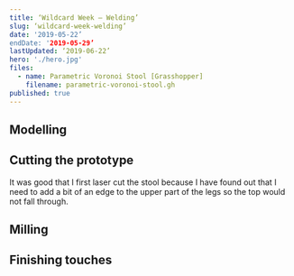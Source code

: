 ```yaml
---
title: ‘Wildcard Week – Welding’
slug: ‘wildcard-week-welding’
date: '2019-05-22’
endDate: '2019-05-29’
lastUpdated: ‘2019-06-22’
hero: './hero.jpg'
files:
  - name: Parametric Voronoi Stool [Grasshopper]
	filename: parametric-voronoi-stool.gh
published: true
---
```


## Modelling

## Cutting the prototype

It was good that I first laser cut the stool because I have found out that I need to add a bit of an edge to the upper part of the legs so the top would not fall through.

## Milling

## Finishing touches